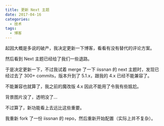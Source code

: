 ```yaml
---
title: 更新 Next 主题
date: 2017-04-16
categories:
  - 技术
tags:
  - 博客
---
```


起因大概是多说的破产，我决定更新一下博客，看看有没有替代的评论方案。

然后看到 Next 主题已经给了我们一些退路。

于是决定更新一下，不过我试着 merge 了一下 iissnan 的 next 主题时，发现已经过去了 300+ commits，版本升到了 5.1.x，跟我的 4.x 已经不能兼容了。

不能兼容也就算了，我之前的魔改版 4.x 因此不能用了令我有些尴尬。

背景图片没了，透明没了…

不过算了，新功能看上去远比这些重要。

我重新 fork 了一份 iissnan 的 repo，然后重新开始配置（实际上并不复杂）。